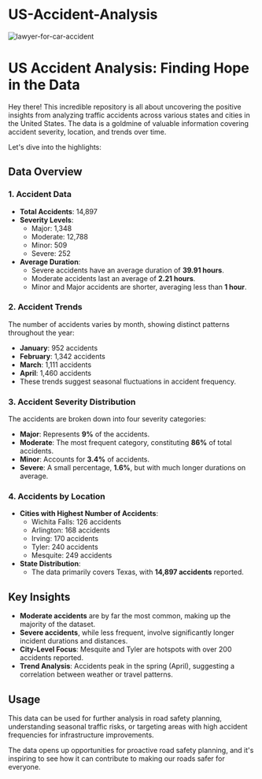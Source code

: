 # US-Accident-Analysis
![lawyer-for-car-accident](https://github.com/user-attachments/assets/aeb2f65c-5ed8-4bac-a742-3aab71a1f86e)

# US Accident Analysis: Finding Hope in the Data

Hey there! This incredible repository is all about uncovering the positive insights from analyzing traffic accidents across various states and cities in the United States. The data is a goldmine of valuable information covering accident severity, location, and trends over time.

Let's dive into the highlights:

## Data Overview

### 1. Accident Data
- **Total Accidents**: 14,897
- **Severity Levels**:
  - Major: 1,348
  - Moderate: 12,788
  - Minor: 509
  - Severe: 252
- **Average Duration**:
  - Severe accidents have an average duration of **39.91 hours**.
  - Moderate accidents last an average of **2.21 hours**.
  - Minor and Major accidents are shorter, averaging less than **1 hour**.

### 2. Accident Trends
The number of accidents varies by month, showing distinct patterns throughout the year:
- **January**: 952 accidents
- **February**: 1,342 accidents
- **March**: 1,111 accidents
- **April**: 1,460 accidents
- These trends suggest seasonal fluctuations in accident frequency.

### 3. Accident Severity Distribution
The accidents are broken down into four severity categories:
- **Major**: Represents **9%** of the accidents.
- **Moderate**: The most frequent category, constituting **86%** of total accidents.
- **Minor**: Accounts for **3.4%** of accidents.
- **Severe**: A small percentage, **1.6%**, but with much longer durations on average.

### 4. Accidents by Location
- **Cities with Highest Number of Accidents**:
  - Wichita Falls: 126 accidents
  - Arlington: 168 accidents
  - Irving: 170 accidents
  - Tyler: 240 accidents
  - Mesquite: 249 accidents
- **State Distribution**:
  - The data primarily covers Texas, with **14,897 accidents** reported.

## Key Insights

- **Moderate accidents** are by far the most common, making up the majority of the dataset.
- **Severe accidents**, while less frequent, involve significantly longer incident durations and distances.
- **City-Level Focus**: Mesquite and Tyler are hotspots with over 200 accidents reported.
- **Trend Analysis**: Accidents peak in the spring (April), suggesting a correlation between weather or travel patterns.

## Usage

This data can be used for further analysis in road safety planning, understanding seasonal traffic risks, or targeting areas with high accident frequencies for infrastructure improvements.

The data opens up opportunities for proactive road safety planning, and it's inspiring to see how it can contribute to making our roads safer for everyone.
